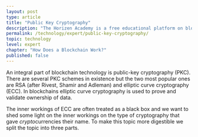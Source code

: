 ```yaml
---
layout: post
type: article
title: "Public Key Cryptography"
description: "The Horizen Academy is a free educational platform on blockchain technology, cryptocurrency, and privacy. This chapter is is not available yet. We add content frequently, sign up for our newsletter for notifications when it's released."
permalink: /technology/expert/public-key-cryptography/
topic: technology
level: expert
chapter: "How Does a Blockchain Work?"
published: false
---
```


An integral part of blockchain technology is public-key cryptography (PKC). There are several PKC schemes in existence but the two most popular ones are RSA (after Rivest, Shamir and  Adleman) and elliptic curve cryptography (ECC). In blockchains elliptic curve cryptography is used to prove and validate ownership of data.

The inner workings of ECC are often treated as a black box and we want to shed some light on the inner workings on the type of cryptography that gave *crypto*currencies their name. To make this topic more digestible we split the topic into three parts.

